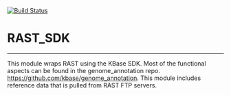 [![Build Status](https://travis-ci.org/kbaseapps/RAST_SDK.svg?branch=master)](https://travis-ci.org/kbaseapps/RAST_SDK)

# RAST_SDK
---

This module wraps RAST using the KBase SDK.  Most of the functional aspects can be found in the genome_annotation repo.
https://github.com/kbase/genome_annotation.  This module includes reference data that is pulled from RAST FTP servers.


